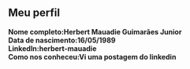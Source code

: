 Meu perfil
-------

**Nome completo:Herbert Mauadie Guimarães Junior**   
**Data de nascimento:16/05/1989**   
**LinkedIn:herbert-mauadie**    
**Como nos conheceu:Vi uma postagem do linkedin**  
